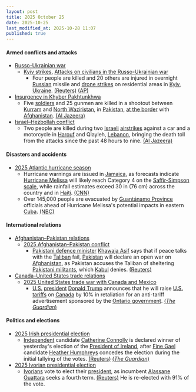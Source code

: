 ```yaml
---
layout: post
title: 2025 October 25
date: 2025-10-25
last_modified_at: 2025-10-28 11:07
published: true
---
```



#### Armed conflicts and attacks

* [Russo-Ukrainian war](https://en.wikipedia.org/wiki/Russo-Ukrainian_war_%282022%E2%80%93present%29 "Russo-Ukrainian war (2022–present)")
  * [Kyiv strikes](https://en.wikipedia.org/wiki/Kyiv_strikes_%282022%E2%80%93present%29 "Kyiv strikes (2022–present)"), [Attacks on civilians in the Russo-Ukrainian war](https://en.wikipedia.org/wiki/Attacks_on_civilians_in_the_Russo-Ukrainian_war_%282022%E2%80%93present%29 "Attacks on civilians in the Russo-Ukrainian war (2022–present)")
    * Four people are killed and 20 others are injured in overnight [Russian](https://en.wikipedia.org/wiki/Russian_Armed_Forces "Russian Armed Forces") missile and [drone strikes](https://en.wikipedia.org/wiki/Drone_warfare "Drone warfare") on residential areas in [Kyiv](https://en.wikipedia.org/wiki/Kyiv "Kyiv"), [Ukraine](https://en.wikipedia.org/wiki/Ukraine "Ukraine"). [(Reuters)](https://www.reuters.com/world/europe/russian-aerial-attack-kyiv-kills-one-injures-10-officials-say-2025-10-25/) [(AP)](https://apnews.com/article/russia-ukraine-zelenskyy-missile-ballistic-kyiv-4381b48b931d7ed32e44a6d671b97dd5)
* [Insurgency in Khyber Pakhtunkhwa](https://en.wikipedia.org/wiki/Insurgency_in_Khyber_Pakhtunkhwa "Insurgency in Khyber Pakhtunkhwa")
  * Five [soldiers](https://en.wikipedia.org/wiki/Pakistan_Army "Pakistan Army") and 25 gunmen are killed in a shootout between [Kurram](https://en.wikipedia.org/wiki/Kurram_District "Kurram District") and [North Waziristan](https://en.wikipedia.org/wiki/North_Waziristan_District "North Waziristan District"), in [Pakistan](https://en.wikipedia.org/wiki/Pakistan "Pakistan"), [at the border](https://en.wikipedia.org/wiki/Durand_Line "Durand Line") with [Afghanistan](https://en.wikipedia.org/wiki/Afghanistan "Afghanistan"). [(Al Jazeera)](https://www.aljazeera.com/news/2025/10/26/pakistan-says-five-soldiers-and-25-fighters-killed-in-afghan-border-clashes)
* [Israel–Hezbollah conflict](https://en.wikipedia.org/wiki/Israel%E2%80%93Hezbollah_conflict_%282023%E2%80%93present%29 "Israel–Hezbollah conflict (2023–present)")
  * Two people are killed during two [Israeli](https://en.wikipedia.org/wiki/Israel "Israel") [airstrikes](https://en.wikipedia.org/wiki/Airstrike "Airstrike") against a car and a motorcycle in [Harouf](https://en.wikipedia.org/wiki/Harouf "Harouf") and Qlayleh, [Lebanon](https://en.wikipedia.org/wiki/Lebanon "Lebanon"), bringing the death toll from the attacks since the past 48 hours to nine. [(Al Jazeera)](https://www.aljazeera.com/news/liveblog/2025/10/25/live-un-says-1-5m-in-gaza-need-aid-israel-blocks-borders-despite-ceasefir?update=4058734)

#### Disasters and accidents

* [2025 Atlantic hurricane season](https://en.wikipedia.org/wiki/2025_Atlantic_hurricane_season "2025 Atlantic hurricane season")
  * Hurricane warnings are issued in [Jamaica](https://en.wikipedia.org/wiki/Jamaica "Jamaica"), as forecasts indicate [Hurricane Melissa](https://en.wikipedia.org/wiki/Hurricane_Melissa "Hurricane Melissa") will likely reach Category 4 on the [Saffir-Simpson scale](https://en.wikipedia.org/wiki/Saffir-Simpson_scale "Saffir-Simpson scale"), while rainfall estimates exceed 30 in (76 cm) across the country and in [Haiti](https://en.wikipedia.org/wiki/Haiti "Haiti"). [(CNN)](https://www.cnn.com/2025/10/25/weather/hurricane-melissa-storm-tracker-forecast-jamaica-haiti-climate)
  * Over 145,000 people are evacuated by [Guantánamo Province](https://en.wikipedia.org/wiki/Guant%C3%A1namo_Province "Guantánamo Province") officials ahead of Hurricane Melissa's potential impacts in eastern [Cuba](https://en.wikipedia.org/wiki/Cuba "Cuba"). [(NBC)](https://www.nbcnews.com/weather/storms/tropical-storm-melissa-hurricane-updates-rcna239732)

#### International relations

* [Afghanistan–Pakistan relations](https://en.wikipedia.org/wiki/Afghanistan%E2%80%93Pakistan_relations "Afghanistan–Pakistan relations")
  * [2025 Afghanistan–Pakistan conflict](https://en.wikipedia.org/wiki/2025_Afghanistan%E2%80%93Pakistan_conflict "2025 Afghanistan–Pakistan conflict")
    * [Pakistani defence minister](https://en.wikipedia.org/wiki/Minister_of_Defence_%28Pakistan%29 "Minister of Defence (Pakistan)") [Khawaja Asif](https://en.wikipedia.org/wiki/Khawaja_Asif "Khawaja Asif") says that if peace talks with the [Taliban](https://en.wikipedia.org/wiki/Taliban "Taliban") fail, [Pakistan](https://en.wikipedia.org/wiki/Pakistan "Pakistan") will declare an open war on [Afghanistan](https://en.wikipedia.org/wiki/Afghanistan "Afghanistan"), as Pakistan accuses the Taliban of sheltering [Pakistani militants](https://en.wikipedia.org/wiki/Pakistani_Taliban "Pakistani Taliban"), which [Kabul](https://en.wikipedia.org/wiki/Kabul "Kabul") denies. [(Reuters)](https://www.reuters.com/world/asia-pacific/pakistan-defence-minister-warns-open-war-with-afghanistan-if-peace-talks-fail-2025-10-25/)
* [Canada–United States trade relations](https://en.wikipedia.org/wiki/Canada%E2%80%93United_States_trade_relations "Canada–United States trade relations")
  * [2025 United States trade war with Canada and Mexico](https://en.wikipedia.org/wiki/2025_United_States_trade_war_with_Canada_and_Mexico "2025 United States trade war with Canada and Mexico")
    * [U.S.](https://en.wikipedia.org/wiki/U.S. "U.S.") [president](https://en.wikipedia.org/wiki/President_of_the_United_States "President of the United States") [Donald Trump](https://en.wikipedia.org/wiki/Donald_Trump "Donald Trump") announces that he will raise [U.S. tariffs](https://en.wikipedia.org/wiki/Tariffs_in_the_second_Trump_administration "Tariffs in the second Trump administration") on [Canada](https://en.wikipedia.org/wiki/Canada "Canada") by 10% in retaliation for an anti-tariff advertisement sponsored by the [Ontario government](https://en.wikipedia.org/wiki/Government_of_Ontario "Government of Ontario"). [(*The Guardian*)](https://www.theguardian.com/us-news/2025/oct/25/trump-tariffs-canada-ronald-reagan)

#### Politics and elections

* [2025 Irish presidential election](https://en.wikipedia.org/wiki/2025_Irish_presidential_election "2025 Irish presidential election")
  * [Independent](https://en.wikipedia.org/wiki/Independent_politician_%28Ireland%29 "Independent politician (Ireland)") candidate [Catherine Connolly](https://en.wikipedia.org/wiki/Catherine_Connolly "Catherine Connolly") is declared winner of yesterday's election of the [President of Ireland](https://en.wikipedia.org/wiki/President_of_Ireland "President of Ireland"), after [Fine Gael](https://en.wikipedia.org/wiki/Fine_Gael "Fine Gael") candidate [Heather Humphreys](https://en.wikipedia.org/wiki/Heather_Humphreys "Heather Humphreys") concedes the election during the initial tallying of the votes. [(Reuters)](https://www.reuters.com/world/left-wing-connolly-set-win-irish-presidency-opponents-concede-2025-10-25/) [(*The Guardian*)](https://www.theguardian.com/world/2025/oct/25/catherine-connolly-ireland-presidential-election-leftwing)
* [2025 Ivorian presidential election](https://en.wikipedia.org/wiki/2025_Ivorian_presidential_election "2025 Ivorian presidential election")
  * [Ivorians](https://en.wikipedia.org/wiki/Ivorians "Ivorians") vote to elect their [president](https://en.wikipedia.org/wiki/List_of_heads_of_state_of_Ivory_Coast "List of heads of state of Ivory Coast"), as incumbent [Alassane Ouattara](https://en.wikipedia.org/wiki/Alassane_Ouattara "Alassane Ouattara") seeks a fourth term. [(Reuters)](https://www.reuters.com/world/africa/ivory-coast-votes-with-ouattaras-legacy-age-focus-2025-10-25/) He is re-elected with 91% of the vote.
